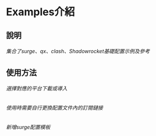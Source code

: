 # Examples介紹

## 說明
###### 集合了surge、qx、clash、Shadowrocket基礎配置示例及參考
## 使用方法
###### 選擇對應的平台下載或導入
###### 使用時需要自行更換配置文件內的訂閱鏈接
###### 新增surge配置模板
